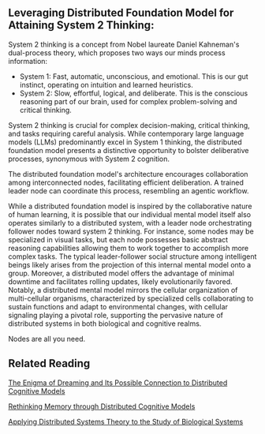 ## Leveraging Distributed Foundation Model for Attaining System 2 Thinking:

System 2 thinking is a concept from Nobel laureate Daniel Kahneman's dual-process theory, which proposes two ways our minds process information:

- System 1: Fast, automatic, unconscious, and emotional. This is our gut instinct, operating on intuition and learned heuristics.
- System 2: Slow, effortful, logical, and deliberate. This is the conscious reasoning part of our brain, used for complex problem-solving and critical thinking.

System 2 thinking is crucial for complex decision-making, critical thinking, and tasks requiring careful analysis. While contemporary large language models (LLMs) predominantly excel in System 1 thinking, the distributed foundation model presents a distinctive opportunity to bolster deliberative processes, synonymous with System 2 cognition.

The distributed foundation model's architecture encourages collaboration among interconnected nodes, facilitating efficient deliberation. A trained leader node can coordinate this process, resembling an agentic workflow.

While a distributed foundation model is inspired by the collaborative nature of human learning, it is possible that our individual mental model itself also operates similarly to a distributed system, with a leader node orchestrating follower nodes toward system 2 thinking. For instance, some nodes may be specialized in visual tasks, but each node possesses basic abstract reasoning capabilities allowing them to work together to accomplish more complex tasks. The typical leader-follower social structure among intelligent beings likely arises from the projection of this internal mental model onto a group. Moreover, a distributed model offers the advantage of minimal downtime and facilitates rolling updates, likely evolutionarily favored. Notably, a distributed mental model mirrors the cellular organization of multi-cellular organisms, characterized by specialized cells collaborating to sustain functions and adapt to environmental changes, with cellular signaling playing a pivotal role, supporting the pervasive nature of distributed systems in both biological and cognitive realms.

Nodes are all you need.

## Related Reading
[The Enigma of Dreaming and Its Possible Connection to Distributed Cognitive Models](https://github.com/fanseeai/Distributed-Foundation-Models/blob/main/The%20Enigma%20of%20Dreaming%20and%20Its%20Possible%20Connection%20to%20Distributed%20Cognitive%20Models.md)

[Rethinking Memory through Distributed Cognitive Models](https://github.com/fanseeai/Distributed-Foundation-Models/blob/main/Rethinking%20Memory%20through%20Distributed%20Cognitive%20Models.md)

[Applying Distributed Systems Theory to the Study of Biological Systems](https://github.com/fanseeai/Distributed-Foundation-Models/blob/53fae4456673d7934775f641e4cfcde43c14c283/Applying%20Distributed%20Systems%20Theory%20to%20the%20Study%20of%20Biological%20Systems.md)
